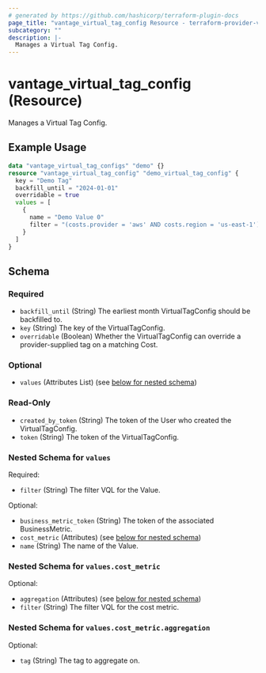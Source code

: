 ```yaml
---
# generated by https://github.com/hashicorp/terraform-plugin-docs
page_title: "vantage_virtual_tag_config Resource - terraform-provider-vantage"
subcategory: ""
description: |-
  Manages a Virtual Tag Config.
---
```


# vantage_virtual_tag_config (Resource)

Manages a Virtual Tag Config.

## Example Usage

```terraform
data "vantage_virtual_tag_configs" "demo" {}
resource "vantage_virtual_tag_config" "demo_virtual_tag_config" {
  key = "Demo Tag"
  backfill_until = "2024-01-01"
  overridable = true
  values = [
    {
      name = "Demo Value 0"
      filter = "(costs.provider = 'aws' AND costs.region = 'us-east-1') OR (costs.provider = 'gcp' AND costs.region = 'us-central1')"
    }
  ]
}
```

<!-- schema generated by tfplugindocs -->
## Schema

### Required

- `backfill_until` (String) The earliest month VirtualTagConfig should be backfilled to.
- `key` (String) The key of the VirtualTagConfig.
- `overridable` (Boolean) Whether the VirtualTagConfig can override a provider-supplied tag on a matching Cost.

### Optional

- `values` (Attributes List) (see [below for nested schema](#nestedatt--values))

### Read-Only

- `created_by_token` (String) The token of the User who created the VirtualTagConfig.
- `token` (String) The token of the VirtualTagConfig.

<a id="nestedatt--values"></a>
### Nested Schema for `values`

Required:

- `filter` (String) The filter VQL for the Value.

Optional:

- `business_metric_token` (String) The token of the associated BusinessMetric.
- `cost_metric` (Attributes) (see [below for nested schema](#nestedatt--values--cost_metric))
- `name` (String) The name of the Value.

<a id="nestedatt--values--cost_metric"></a>
### Nested Schema for `values.cost_metric`

Optional:

- `aggregation` (Attributes) (see [below for nested schema](#nestedatt--values--cost_metric--aggregation))
- `filter` (String) The filter VQL for the cost metric.

<a id="nestedatt--values--cost_metric--aggregation"></a>
### Nested Schema for `values.cost_metric.aggregation`

Optional:

- `tag` (String) The tag to aggregate on.


